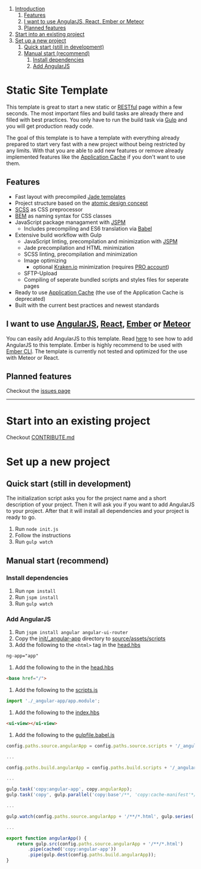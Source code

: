 1. [Introduction](#static-site-template)
    1. [Features](#features)
    1. [I want to use AngularJS, React, Ember or Meteor](#i-want-to-use-angularjs-react-ember-or-meteor)
    1. [Planned features](#planned-features)
1. [Start into an existing project](#want-to-contribute)
1. [Set up a new project](#set-up-a-new-project)
    1. [Quick start (still in development)](#quick-start-still-in-development)
    1. [Manual start (recommend)](#manual-start-recommend)
        1. [Install dependencies](#install-dependencies)
        1. [Add AngularJS](#add-angularjs)

Static Site Template
===
This template is great to start a new static or [RESTful](http://en.wikipedia.org/wiki/Representational_state_transfer) page within a few seconds. The most important files and build tasks are already there and filled with best practices. You only have to run the build task via [Gulp](http://gulpjs.com/) and you will get production ready code.

The goal of this template is to have a template with everything already prepared to start very fast with a new project without being restricted by any limits. With that you are able to add new features or remove already implemented features like the [Application Cache](http://www.html5rocks.com/en/tutorials/appcache/beginner/) if you don't want to use them.

Features
---
<!-- * Fast layout with precompiled [Handlebars templates](http://handlebarsjs.com/) -->
* Fast layout with precompiled [Jade templates](http://jade-lang.com/)
* Project structure based on the [atomic design concept](http://patternlab.io/about.html)
* [SCSS](http://sass-lang.com/) as CSS preprocessor
* [BEM](http://csswizardry.com/2013/01/mindbemding-getting-your-head-round-bem-syntax/) as naming syntax for CSS classes
* JavaScript package managament with [JSPM](http://jspm.io/)
    + Includes precompiling and ES6 translation via [Babel](https://babeljs.io/)
* Extensive build workflow with Gulp
    + JavaScript linting, precompilation and minimization with [JSPM](http://jspm.io/)
    <!-- + Handlebars precompilation and HTML minimization -->
    + Jade precompilation and HTML minimization
    + SCSS linting, precompilation and minimization
    + Image optimizing
        - optional [Kraken.io](https://kraken.io/) minimization (requires [PRO account](https://kraken.io/pro))
    + SFTP-Upload
    + Compiling of seperate bundled scripts and styles files for seperate pages
* Ready to use [Application Cache](https://developer.mozilla.org/en-US/docs/Web/HTML/Using_the_application_cache) (the use of the Application Cache is deprecated)
* Built with the current best practices and newest standards

I want to use [AngularJS](https://angularjs.org/), [React](https://facebook.github.io/react/), [Ember](http://emberjs.com/) or [Meteor](https://www.meteor.com/)
---
You can easily add AngularJS to this template. Read [here](#add-angularjs) to see how to add AngularJS to this template. Ember is highly recommend to be used with [Ember CLI](http://www.ember-cli.com/). The template is currently not tested and optimized for the use with Meteor or React.

Planned features
---
Checkout the [issues page](https://github.com/simonknittel/static-site-template/labels/enhancement)

---

Start into an existing project
===

Checkout [CONTRIBUTE.md](./CONTRIBUTE.md)

Set up a new project
===

Quick start (still in development)
---
The initialization script asks you for the project name and a short description of your project. Then it will ask you if you want to add AngularJS to your project. After that it will install all dependencies and your project is ready to go.

1. Run `node init.js`
2. Follow the instructions
3. Run `gulp watch`

Manual start (recommend)
---

### Install dependencies
1. Run `npm install`
1. Run `jspm install`
1. Run `gulp watch`

### Add AngularJS

1. Run `jspm install angular angular-ui-router`
1. Copy the [init/_angular-app](./init/_angular-app) directory to [source/assets/scripts](./source/assets/scripts)
1. Add the following to the `<html>` tag in the [head.hbs](./source/_partials/head.hbs#L4)

```html
ng-app="app"
```

1. Add the following to the [<head>](./source/_partials/head.hbs#L15) in the [head.hbs](./source/_partials/head.hbs)

```html
<base href="/">
```

1. Add the following to the [scripts.js](./source/assets/scripts/scripts.js)

```javascript
import './_angular-app/app.module';
```

1. Add the following to the [index.hbs](./source/index.hbs#L5)

```html
<ui-view></ui-view>
```

1. Add the following to the [gulpfile.babel.js](./gulpfile.babel.js)

```javascript
config.paths.source.angularApp = config.paths.source.scripts + '/_angular-app';

...

config.paths.build.angularApp = config.paths.build.scripts + '/_angular-app';

...

gulp.task('copy:angular-app', copy.angularApp);
gulp.task('copy', gulp.parallel('copy:base'/**, 'copy:cache-manifest'*/, 'copy:libraries', 'copy:angular-app'));

...

gulp.watch(config.paths.source.angularApp + '/**/*.html', gulp.series('copy:angular-app', browserSync.reload));

...

export function angularApp() {
    return gulp.src(config.paths.source.angularApp + '/**/*.html')
        .pipe(cached('copy:angular-app'))
        .pipe(gulp.dest(config.paths.build.angularApp));
}
```
